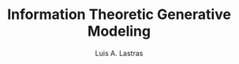 ---
paperId: 31
author: Luis A. Lastras
publicationauthor: Lastras, L. A. 
title: Information Theoretic Generative Modeling
pdf: Poster_Luis_Lastras.pdf
poster: --
alt: --
type: Poster
topic: Machine Learning Methods
link: --
conference: neurips
year: 2018
tags: neurips-2018
location: Montreal, Canada
---